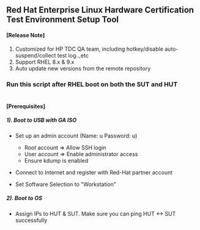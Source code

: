 ## Red Hat Enterprise Linux Hardware Certification Test Environment Setup Tool

#### [Release Note]
1.	Customized for HP TDC QA team, including hotkey/disable auto-suspend/collect test log..,etc
2.	Support RHEL 8.x & 9.x
3.	Auto update new versions from the remote repository


### Run this script after RHEL boot on both the SUT and HUT
#
#### [Prerequisites]
##### 1).  Boot to USB with GA ISO
+ Set up an admin account (Name: u  Password: u)
  +  Root account => Allow SSH login
  +  User account => Enable administrator access
  +  Ensure kdump is enabled

+ Connect to Internet and register with Red-Hat partner account

+ Set Software Selection to "Workstation"

#####  2).  Boot to OS 
+ Assign IPs to HUT & SUT. Make sure you can ping HUT <-> SUT successfully
